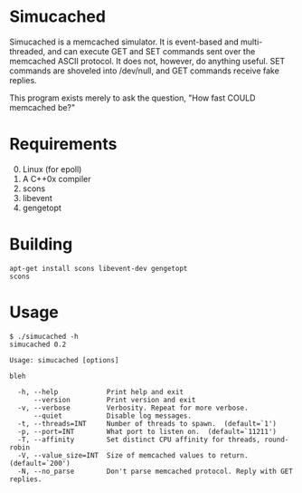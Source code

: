 Simucached
==========

Simucached is a memcached simulator.  It is event-based and
multi-threaded, and can execute GET and SET commands sent over the
memcached ASCII protocol.  It does not, however, do anything useful.
SET commands are shoveled into /dev/null, and GET commands receive
fake replies.

This program exists merely to ask the question, "How fast COULD
memcached be?"

Requirements
============

0. Linux (for epoll)
1. A C++0x compiler
2. scons
3. libevent
4. gengetopt

Building
========

    apt-get install scons libevent-dev gengetopt
    scons

Usage
=====

    $ ./simucached -h
    simucached 0.2
    
    Usage: simucached [options]
    
    bleh
    
      -h, --help            Print help and exit
          --version         Print version and exit
      -v, --verbose         Verbosity. Repeat for more verbose.
          --quiet           Disable log messages.
      -t, --threads=INT     Number of threads to spawn.  (default=`1')
      -p, --port=INT        What port to listen on.  (default=`11211')
      -T, --affinity        Set distinct CPU affinity for threads, round-robin
      -V, --value_size=INT  Size of memcached values to return.  (default=`200')
      -N, --no_parse        Don't parse memcached protocol. Reply with GET replies.
